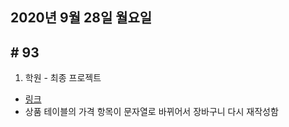 ## 2020년 9월 28일 월요일
## # 93
1. 학원 - 최종 프로젝트
- [링크](https://bitbucket.org/procyon0/ex/commits/154e8a5efd2c2eb1f63fa0775d88f22cced02f8a)
- 상품 테이블의 가격 항목이 문자열로 바뀌어서 장바구니 다시 재작성함
